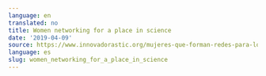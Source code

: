 ```yaml
---
language: en
translated: no
title: Women networking for a place in science
date: '2019-04-09'
source: https://www.innovadorastic.org/mujeres-que-forman-redes-para-lograr-un-sitio-en-la-ciencia/
language: es
slug: women_networking_for_a_place_in_science
---
```




